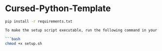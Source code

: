 # Cursed-Python-Template


```bash
pip install -r requirements.txt

To make the setup script executable, run the following command in your terminal:

```bash
chmod +x setup.sh
```

